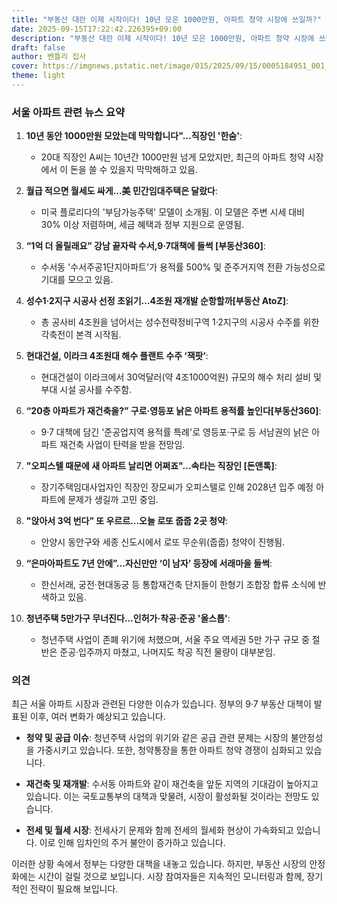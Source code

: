 ```yaml
---
title: "부동산 대란 이제 시작이다! 10년 모은 1000만원, 아파트 청약 시장에 쓰일까?"
date: 2025-09-15T17:22:42.226395+09:00
description: "부동산 대란 이제 시작이다! 10년 모은 1000만원, 아파트 청약 시장에 쓰일까?"
draft: false
author: 벤틀리 집사
cover: https://imgnews.pstatic.net/image/015/2025/09/15/0005184951_001_20250915152314150.jpg
theme: light
---
```


### 서울 아파트 관련 뉴스 요약

1. **10년 동안 1000만원 모았는데 막막합니다"…직장인 '한숨'**: 
   - 20대 직장인 A씨는 10년간 1000만원 넘게 모았지만, 최근의 아파트 청약 시장에서 이 돈을 쓸 수 있을지 막막해하고 있음.

2. **월급 적으면 월세도 싸게…美 민간임대주택은 달랐다**:
   - 미국 플로리다의 '부담가능주택' 모델이 소개됨. 이 모델은 주변 시세 대비 30% 이상 저렴하며, 세금 혜택과 정부 지원으로 운영됨.

3. **“1억 더 올릴래요” 강남 끝자락 수서,9·7대책에 들썩 [부동산360]**:
   - 수서동 '수서주공1단지아파트'가 용적률 500% 및 준주거지역 전환 가능성으로 기대를 모으고 있음.

4. **성수1·2지구 시공사 선정 초읽기…4조원 재개발 순항할까[부동산 AtoZ]**:
   - 총 공사비 4조원을 넘어서는 성수전략정비구역 1·2지구의 시공사 수주를 위한 각축전이 본격 시작됨.

5. **현대건설, 이라크 4조원대 해수 플랜트 수주 ‘잭팟’**:
   - 현대건설이 이라크에서 30억달러(약 4조1000억원) 규모의 해수 처리 설비 및 부대 시설 공사를 수주함.

6. **“20층 아파트가 재건축을?” 구로·영등포 낡은 아파트 용적률 높인다[부동산360]**:
   - 9·7 대책에 담긴 '준공업지역 용적률 특례'로 영등포·구로 등 서남권의 낡은 아파트 재건축 사업이 탄력을 받을 전망임.

7. **"오피스텔 때문에 새 아파트 날리면 어쩌죠"…속타는 직장인 [돈앤톡]**:
   - 장기주택임대사업자인 직장인 장모씨가 오피스텔로 인해 2028년 입주 예정 아파트에 문제가 생길까 고민 중임.

8. **"앉아서 3억 번다” 또 우르르...오늘 로또 줍줍 2곳 청약**:
   - 안양시 동안구와 세종 신도시에서 로또 무순위(줍줍) 청약이 진행됨.

9. **“은마아파트도 7년 안에”…자신만만 ‘이 남자’ 등장에 서래마을 들썩**:
   - 한신서래, 궁전·현대동궁 등 통합재건축 단지들이 한형기 조합장 합류 소식에 반색하고 있음.

10. **청년주택 5만가구 무너진다…인허가·착공·준공 '올스톱'**:
    - 청년주택 사업이 존폐 위기에 처했으며, 서울 주요 역세권 5만 가구 규모 중 절반은 준공·입주까지 마쳤고, 나머지도 착공 직전 물량이 대부분임.

### 의견

최근 서울 아파트 시장과 관련된 다양한 이슈가 있습니다. 정부의 9·7 부동산 대책이 발표된 이후, 여러 변화가 예상되고 있습니다. 

- **청약 및 공급 이슈**: 청년주택 사업의 위기와 같은 공급 관련 문제는 시장의 불안정성을 가중시키고 있습니다. 또한, 청약통장을 통한 아파트 청약 경쟁이 심화되고 있습니다.

- **재건축 및 재개발**: 수서동 아파트와 같이 재건축을 앞둔 지역의 기대감이 높아지고 있습니다. 이는 국토교통부의 대책과 맞물려, 시장이 활성화될 것이라는 전망도 있습니다.

- **전세 및 월세 시장**: 전세사기 문제와 함께 전세의 월세화 현상이 가속화되고 있습니다. 이로 인해 임차인의 주거 불안이 증가하고 있습니다.

이러한 상황 속에서 정부는 다양한 대책을 내놓고 있습니다. 하지만, 부동산 시장의 안정화에는 시간이 걸릴 것으로 보입니다. 시장 참여자들은 지속적인 모니터링과 함께, 장기적인 전략이 필요해 보입니다.